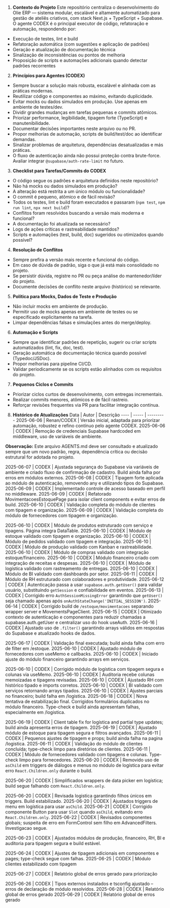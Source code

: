 

1. **Contexto do Projeto**
Este repositório centraliza o desenvolvimento do Olie ERP — sistema modular, escalável e altamente automatizado para gestão de ateliês criativos, com stack Next.js + TypeScript + Supabase.
O agente CODEX é o principal executor de código, refatoração e automação, respondendo por:
- Execução de testes, lint e build
- Refatoração automática (com sugestões e aplicação de padrões)
- Geração e atualização de documentação técnica
- Sinalização de inconsistências ou pontos de melhoria
- Proposição de scripts e automações adicionais quando detectar padrões recorrentes

2. **Princípios para Agentes (CODEX)**
- Sempre buscar a solução mais robusta, escalável e alinhada com as práticas modernas.
- Reutilizar código e componentes ao máximo, evitando duplicidade.
- Evitar mocks ou dados simulados em produção. Use apenas em ambiente de testes/dev.
- Dividir grandes mudanças em tarefas pequenas e commits atômicos.
- Priorizar performance, legibilidade, tipagem forte (TypeScript) e manutenibilidade.
- Documentar decisões importantes neste arquivo ou no PR.
- Propor melhorias de automação, scripts de build/test/doc ao identificar demandas.
- Sinalizar problemas de arquitetura, dependências desatualizadas e más práticas.
- O fluxo de autenticação ainda não possui proteção contra brute-force. Avaliar integrar `@supabase/auth-rate-limit` no futuro.

3. **Checklist para Tarefas/Commits do CODEX**
- O código segue os padrões e arquitetura definidos neste repositório?
- Não há mocks ou dados simulados em produção?
- A alteração está restrita a um único módulo ou funcionalidade?
- O commit é pequeno, atômico e de fácil revisão?
- Todos os testes, lint e build foram executados e passaram (`npm test`, `npm run lint`, `npx next build`)?
- Conflitos foram resolvidos buscando a versão mais moderna e funcional?
- A documentação foi atualizada se necessário?
- Logs de ações críticas e rastreabilidade mantidos?
- Scripts e automações (test, build, doc) sugeridos ou otimizados quando possível?

4. **Resolução de Conflitos**
- Sempre prefira a versão mais recente e funcional do código.
- Em caso de dúvida de padrão, siga o que já está mais consolidado no projeto.
- Se persistir dúvida, registre no PR ou peça análise do mantenedor/líder do projeto.
- Documente decisões de conflito neste arquivo (histórico) se relevante.

5. **Política para Mocks, Dados de Teste e Produção**
- Não incluir mocks em ambiente de produção.
- Permitir uso de mocks apenas em ambiente de testes ou se especificado explicitamente na tarefa.
- Limpar dependências falsas e simulações antes do merge/deploy.

6. **Automação e Scripts**
- Sempre que identificar padrões de repetição, sugerir ou criar scripts automatizados (lint, fix, doc, test).
- Geração automática de documentação técnica quando possível (Typedoc/JSDoc).
- Propor melhorias para pipeline CI/CD.
- Validar periodicamente se os scripts estão alinhados com os requisitos do projeto.

7. **Pequenos Ciclos e Commits**
- Priorizar ciclos curtos de desenvolvimento, com entregas incrementais.
- Realizar commits menores, atômicos e de fácil rastreio.
- Reforçar revisões frequentes via PR para facilitar integração contínua.

8. **Histórico de Atualizações**
Data | Autor | Descrição
---- | ----- | ---------
2025-06-06 | Renan/CODEX | Versão inicial, adaptada para priorizar automação, robustez e refino contínuo pelo agente CODEX.
2025-06-06 | CODEX | Remoção de credenciais Supabase hardcoded em middleware, uso de variáveis de ambiente.

**Observação:** Este arquivo AGENTS.md deve ser consultado e atualizado sempre que um novo padrão, regra, dependência crítica ou decisão estrutural for adotada no projeto.


2025-06-07 | CODEX | Ajustada segurança do Supabase via variáveis de ambiente e criado fluxo de confirmação de cadastro. Build ainda falha por erros em módulos externos.
2025-06-08 | CODEX | Tipagem forte aplicada ao módulo de autenticação, removendo any e utilizando tipos do Supabase.
2025-06-09 | CODEX | Implementado controle de acesso baseado em perfil no middleware.
2025-06-09 | CODEX | Refatorado MovimentacoesEstoquePage para isolar client components e evitar erros de build.
2025-06-10 | CODEX | Validação completa do módulo de clientes com tipagem e organização.
2025-06-09 | CODEX | Validação completa do módulo de fornecedores com tipagem e organização.

2025-06-10 | CODEX | Módulo de produtos estruturado com serviço e tipagens. Página integra DataTable.
2025-06-10 | CODEX | Módulo de estoque validado com tipagem e organização.
2025-06-10 | CODEX | Módulo de pedidos validado com tipagem e integração.
2025-06-10 | CODEX | Módulo de produção validado com Kanban e rastreabilidade.
2025-06-10 | CODEX | Módulo de compras validado com integração estoque/financeiro.
2025-06-10 | CODEX | Módulo financeiro criado com integração de receitas e despesas.
2025-06-10 | CODEX | Módulo de logística validado com rastreamento de entregas.
2025-06-10 | CODEX | Módulo de BI validado com dashboards por setor.
2025-06-11 | CODEX | Módulo de RH estruturado com colaboradores e produtividade.
2025-06-12 | CODEX | Autenticação passa a usar `supabase.auth.getUser()` para validar usuário, substituindo `getSession` e confiabilidade em eventos.
2025-06-13 | CODEX | Corrigido erro `AuthSessionMissingError` garantindo que `getUser()` seja chamado apenas após `onAuthStateChange('INITIAL_SESSION')`.
2025-06-14 | CODEX | Corrigido build de `/estoque/movimentacoes` separando wrapper server e MovementsPageClient.
2025-06-15 | CODEX | Otimizado contexto de autenticação e componentes para reduzir chamadas a supabase.auth.getUser e centralizar uso do hook useAuth.
2025-06-16 | CODEX | Ajustado uso de `.filter()` garantindo arrays válidos em respostas do Supabase e atualizado hooks de dados.

2025-06-17 | CODEX | Validação final executada; build ainda falha com erro de filter em /estoque.
2025-06-10 | CODEX | Ajustado módulo de fornecedores com useMemo e callbacks.
2025-06-10 | CODEX | Iniciado ajuste do módulo financeiro garantindo arrays em serviços.

2025-06-10 | CODEX | Corrigido módulo de logística com tipagem segura e colunas via useMemo.
2025-06-10 | CODEX | Auditoria recebe colunas memoizadas e tipagens revisadas.
2025-06-10 | CODEX | Ajustado RH com histórico tipado e imports corretos.
2025-06-10 | CODEX | BI validado com serviços retornando arrays tipados.
2025-06-10 | CODEX | Ajustes parciais no financeiro; build falha em /logistica.
2025-06-18 | CODEX | Nova tentativa de estabilização final. Corrigidos formulários duplicados no módulo financeiro. Type-check e build ainda apresentam falhas, especialmente em /logistica.

2025-06-19 | CODEX | Client table fix for logística and partial type updates; build ainda apresenta erros de tipagem.
2025-06-19 | CODEX | Ajustado módulo de estoque para tipagem segura e filtros avançados.
2025-06-11 | CODEX | Pequenos ajustes de tipagem e props; build ainda falha na pagina /logistica.
2025-06-11 | CODEX | Validação do módulo de clientes concluída; type-check limpo para diretórios de clientes.
2025-06-11 | CODEX | Módulo de fornecedores validado com tipagens e colunas. Type-check limpo para fornecedores.
2025-06-20 | CODEX | Removido uso de `asChild` em triggers de diálogos e menus no módulo de logística para evitar erro `React.Children.only` durante o build.

2025-06-20 | CODEX | Simplificados wrappers de data picker em logística; build segue falhando com `React.Children.only`.


2025-06-20 | CODEX | Revisada logistica garantindo filhos únicos em triggers. Build estabilizado.
2025-06-20 | CODEX | Ajustados triggers de menu em logística para usar `asChild`.
2025-06-21 | CODEX | Corrigido componente Button para usar `Slot` quando `asChild`, evitando erro `React.Children.only`.
2025-06-22 | CODEX | Revisados componentes globais; suspeita de erro em FormControl sem filho em AdvancedFilters. Investigacao segue.

2025-06-23 | CODEX | Ajustados módulos de produção, financeiro, RH, BI e auditoria para tipagem segura e build estável.

2025-06-24 | CODEX | Ajustes de tipagem adicionais em componentes e pages; type-check segue com falhas.
2025-06-25 | CODEX | Módulo clientes estabilizado com tipagem

2025-06-27 | CODEX | Relatório global de erros gerado para priorização

2025-06-26 | CODEX | Tipos externos instalados e tsconfig ajustado – erros de declaração de módulo resolvidos.
2025-06-28 | CODEX | Relatório global de erros gerado
2025-06-29 | CODEX | Relatório global de erros gerado
